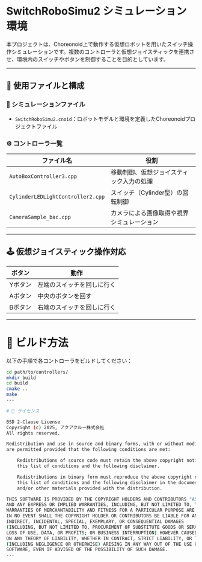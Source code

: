 # SwitchRoboSimu2 シミュレーション環境

本プロジェクトは、Choreonoid上で動作する仮想ロボットを用いたスイッチ操作シミュレーションです。複数のコントローラと仮想ジョイスティックを連携させ、環境内のスイッチやボタンを制御することを目的としています。

---

## 🧩 使用ファイルと構成

### 📁 シミュレーションファイル
- `SwitchRoboSimu2.cnoid`：ロボットモデルと環境を定義したChoreonoidプロジェクトファイル

### ⚙️ コントローラ一覧

| ファイル名 | 役割 |
|------------|------|
| `AutoBoxController3.cpp` | 移動制御、仮想ジョイスティック入力の処理 |
| `CylinderLEDLightController2.cpp` | スイッチ（Cylinder型）の回転制御 |
| `CameraSample_bac.cpp` | カメラによる画像取得や視界シミュレーション |

---

## 🕹️ 仮想ジョイスティック操作対応

| ボタン | 動作 |
|--------|------|
| Yボタン | 左端のスイッチを回しに行く |
| Aボタン | 中央のボタンを回す |
| Bボタン | 右端のスイッチを回しに行く |

---

# 🔧 ビルド方法

以下の手順で各コントローラをビルドしてください：

```bash
cd path/to/controllers/
mkdir build
cd build
cmake ..
make
---

# 📄 ライセンス

BSD 2-Clause License
Copyright (c) 2025, アクアクルー株式会社
All rights reserved.

Redistribution and use in source and binary forms, with or without modification,
are permitted provided that the following conditions are met:

    Redistributions of source code must retain the above copyright notice,
    this list of conditions and the following disclaimer.

    Redistributions in binary form must reproduce the above copyright notice,
    this list of conditions and the following disclaimer in the documentation
    and/or other materials provided with the distribution.

THIS SOFTWARE IS PROVIDED BY THE COPYRIGHT HOLDERS AND CONTRIBUTORS "AS IS"
AND ANY EXPRESS OR IMPLIED WARRANTIES, INCLUDING, BUT NOT LIMITED TO, THE IMPLIED
WARRANTIES OF MERCHANTABILITY AND FITNESS FOR A PARTICULAR PURPOSE ARE DISCLAIMED.
IN NO EVENT SHALL THE COPYRIGHT HOLDER OR CONTRIBUTORS BE LIABLE FOR ANY DIRECT,
INDIRECT, INCIDENTAL, SPECIAL, EXEMPLARY, OR CONSEQUENTIAL DAMAGES
(INCLUDING, BUT NOT LIMITED TO, PROCUREMENT OF SUBSTITUTE GOODS OR SERVICES;
LOSS OF USE, DATA, OR PROFITS; OR BUSINESS INTERRUPTION) HOWEVER CAUSED AND
ON ANY THEORY OF LIABILITY, WHETHER IN CONTRACT, STRICT LIABILITY, OR TORT
(INCLUDING NEGLIGENCE OR OTHERWISE) ARISING IN ANY WAY OUT OF THE USE OF THIS
SOFTWARE, EVEN IF ADVISED OF THE POSSIBILITY OF SUCH DAMAGE.
---
